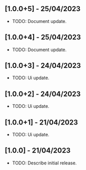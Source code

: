 ## [1.0.0+5] - 25/04/2023

* TODO: Document update.

## [1.0.0+4] - 25/04/2023

* TODO: Document update.

## [1.0.0+3] - 24/04/2023

* TODO: Ui update.

## [1.0.0+2] - 24/04/2023

* TODO: Ui update.
 
## [1.0.0+1] - 21/04/2023

* TODO: Ui update.

## [1.0.0] - 21/04/2023

* TODO: Describe initial release.
